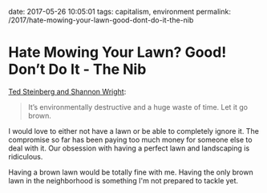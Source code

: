 date: 2017-05-26 10:05:01
tags: capitalism, environment
permalink: /2017/hate-mowing-your-lawn-good-dont-do-it-the-nib

# Hate Mowing Your Lawn? Good! Don’t Do It - The Nib

[Ted Steinberg and Shannon Wright][1]:

> It’s environmentally destructive and a huge waste of time. Let it go brown. 

I would love to either not have a lawn or be able to completely ignore it. The compromise so far has been paying too much money for someone else to deal with it. Our obsession with having a perfect lawn and landscaping is ridiculous.

Having a brown lawn would be totally fine with me. Having the only brown lawn in the neighborhood is something I'm not prepared to tackle yet.

 [1]: https://thenib.com/hate-mowing-your-lawn-good-don-t-do-it
